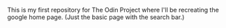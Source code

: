 This is my first repository for The Odin Project where I'll be recreating the google home page. (Just the basic page with the search bar.)